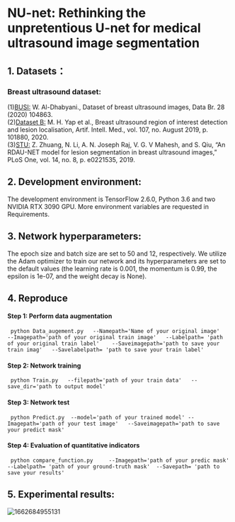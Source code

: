 #  NU-net: Rethinking the unpretentious U-net for medical ultrasound image segmentation

## 1. Datasets：
### Breast ultrasound dataset:
(1)[BUSI:](https://doi.org/10.1016/j.dib.2019.104863) W. Al-Dhabyani., Dataset of breast ultrasound images, Data Br. 28 (2020) 104863.  
(2)[Dataset B:](https://doi.org/10.1016/j.artmed.2020.101880) M. H. Yap et al., Breast ultrasound region of interest detection and lesion localisation, Artif. Intell. Med., vol. 107, no. August 2019, p. 101880, 2020.  
(3)[STU:](https://doi.org/10.1371/journal.pone.0221535) Z. Zhuang, N. Li, A. N. Joseph Raj, V. G. V Mahesh, and S. Qiu, “An RDAU-NET model for lesion segmentation in breast ultrasound images,” PLoS One, vol. 14, no. 8, p. e0221535, 2019.  

## 2. Development environment:
The development environment is TensorFlow 2.6.0, Python 3.6 and two NVIDIA RTX 3090 GPU. More environment variables are requested in Requirements.
	
## 3. Network hyperparameters:
The epoch size and batch size are set to 50 and 12, respectively. We utilize the Adam optimizer to train our network and its hyperparameters are set to the default values (the learning rate is 0.001, the momentum is 0.99, the epsilon is 1e-07, and the weight decay is None).

## 4. Reproduce
#### Step 1: Perform data augmentation
     python Data_augement.py   --Namepath='Name of your original image'   --Imagepath='path of your original train image'   --Labelpath= 'path of your original train label'    --Saveimagepath='path to save your train imag'   --Savelabelpath= 'path to save your train label' 

#### Step 2: Network training
     python Train.py   --filepath='path of your train data'   --save_dir='path to output model'
     
#### Step 3: Network test
     python Predict.py  --model='path of your trained model' --Imagepath='path of your test image'   --Saveimagepath='path to save your predict mask'     
     
#### Step 4: Evaluation of quantitative indicators
     python compare_function.py     --Imagepath='path of your predic mask'   --Labelpath= 'path of your ground-truth mask'  --Savepath= 'path to save your results' 
     
## 5. Experimental results:

![1662684955131](https://user-images.githubusercontent.com/52651150/189250438-bd4178e4-b4cd-4909-b09c-51d4338dc011.png)

